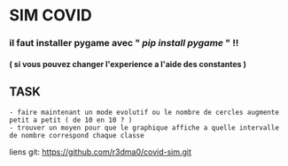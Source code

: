 # SIM COVID 

### il faut installer pygame avec " ***pip install pygame*** " !!

#### ( si vous pouvez changer l'experience a l'aide des constantes )

## TASK
    - faire maintenant un mode evolutif ou le nombre de cercles augmente petit a petit ( de 10 en 10 ? )
    - trouver un moyen pour que le graphique affiche a quelle intervalle de nombre correspond chaque classe

liens git: https://github.com/r3dma0/covid-sim.git

